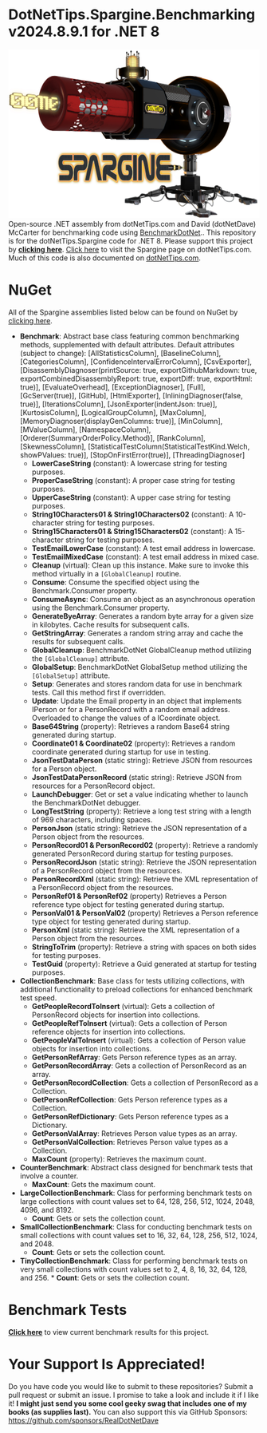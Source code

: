 # DotNetTips.Spargine.Benchmarking v2024.8.9.1 for .NET 8
![](docs/graphics/dotNetTips-Spargine-Logo.jpg)
Open-source .NET assembly from dotNetTips.com and David (dotNetDave) McCarter for benchmarking code using <a href="https://benchmarkdotnet.org/index.html" target="_blank">BenchmarkDotNet</a>.. 
This repository is for the dotNetTips.Spargine code for .NET 8. Please support this project by <a href="https://github.com/sponsors/RealDotNetDave" target="_blank">**clicking here**</a>. 
<a href="https://dotnettips.wordpress.com/spargine/" target="_blank">Click here</a> to visit the Spargine page on dotNetTips.com. Much of this code is also documented on <a href="https://dotnettips.wordpress.com/category/open-source/spargine/" target="_blank">dotNetTips.com</a>.

# NuGet
All of the Spargine assemblies listed below can be found on NuGet by <a href="https://www.nuget.org/profiles/davidmccarter" target="_blank">clicking here</a>.

* **Benchmark**: Abstract base class featuring common benchmarking methods, supplemented with default attributes. Default attributes (subject to change): [AllStatisticsColumn], [BaselineColumn], [CategoriesColumn], [ConfidenceIntervalErrorColumn], [CsvExporter], [DisassemblyDiagnoser(printSource: true, exportGithubMarkdown: true, exportCombinedDisassemblyReport: true, exportDiff: true, exportHtml: true)], [EvaluateOverhead], [ExceptionDiagnoser], [Full], [GcServer(true)], [GitHub], [HtmlExporter], [InliningDiagnoser(false, true)], [IterationsColumn], [JsonExporter(indentJson: true)], [KurtosisColumn], [LogicalGroupColumn], [MaxColumn], [MemoryDiagnoser(displayGenColumns: true)], [MinColumn], [MValueColumn], [NamespaceColumn], [Orderer(SummaryOrderPolicy.Method)], [RankColumn], [SkewnessColumn], [StatisticalTestColumn(StatisticalTestKind.Welch, showPValues: true)], [StopOnFirstError(true)], [ThreadingDiagnoser]
    * **LowerCaseString** (constant): A lowercase string for testing purposes.
    * **ProperCaseString** (constant): A proper case string for testing purposes.
    * **UpperCaseString** (constant): A upper case string for testing purposes.
    * **String10Characters01 & String10Characters02** (constant): A 10-character string for testing purposes.
    * **String15Characters01 & String15Characters02** (constant): A 15-character string for testing purposes.
    * **TestEmailLowerCase** (constant): A  test email address in lowercase.
    * **TestEmailMixedCase** (constant): A test email address in mixed case.
    * **Cleanup** (virtual): Clean up this instance. Make sure to invoke this method virtually in a `[GlobalCleanup]` routine.
    * **Consume**: Consume the specified object using the Benchmark.Consumer property.
    * **ConsumeAsync**: Consume an object as an asynchronous operation using the Benchmark.Consumer property.
    * **GenerateByeArray**: Generates a random byte array for a given size in kilobytes. Cache results for subsequent calls.
    * **GetStringArray**: Generates a random string array and cache the results for subsequent calls.
    * **GlobalCleanup**: BenchmarkDotNet GlobalCleanup method utilizing the `[GlobalCleanup]` attribute.
    * **GlobalSetup**: BenchmarkDotNet GlobalSetup method utilizing the `[GlobalSetup]` attribute.
    * **Setup**: Generates and stores random data for use in benchmark tests. Call this method first if overridden.
    * **Update**: Update the Email property in an object that implements  IPerson or for a PersonRecord with a random email address. Overloaded to change the values of a ICoordinate object.
    * **Base64String** (property): Retrieves a random Base64 string generated during startup.
    * **Coordinate01 & Coordinate02** (property): Retrieves a random coordinate generated during startup for use in testing.
    * **JsonTestDataPerson** (static string): Retrieve JSON from resources for a Person object.
    * **JsonTestDataPersonRecord** (static string): Retrieve JSON from resources for a PersonRecord object.
    * **LaunchDebugger**: Get or set a value indicating whether to launch the BenchmarkDotNet debugger.
    * **LongTestString** (property): Retrieve a long test string with a length of 969 characters, including spaces.
    * **PersonJson** (static string): Retrieve the JSON representation of a Person object from the resources.
    * **PersonRecord01 & PersonRecord02** (property): Retrieve a randomly generated PersonRecord during startup for testing purposes.
    * **PersonRecordJson** (static string): Retrieve the JSON representation of a PersonRecord object from the resources.
    * **PersonRecordXml** (static string): Retrieve the XML representation of a PersonRecord object from the resources.
    * **PersonRef01 & PersonRef02** (property) Retrieves a Person reference type object for testing generated during startup.
    * **PersonVal01 & PersonVal02** (property) Retrieves a Person reference type object for testing generated during startup.
    * **PersonXml** (static string): Retrieve the XML representation of a Person object from the resources.
    * **StringToTrim** (property): Retrieve a string with spaces on both sides for testing purposes.
    * **TestGuid** (property): Retrieve a Guid generated at startup for testing purposes.
* **CollectionBenchmark**: Base class for tests utilizing collections, with additional functionality to preload collections for enhanced benchmark test speed.
    * **GetPeopleRecordToInsert** (virtual): Gets a collection of PersonRecord objects for insertion into collections.
    * **GetPeopleRefToInsert** (virtual): Gets a collection of Person reference objects for insertion into collections.
    * **GetPeopleValToInsert** (virtual): Gets a collection of Person value objects for insertion into collections.
    * **GetPersonRefArray**: Gets Person reference types as an array.
    * **GetPersonRecordArray**: Gets a collection of PersonRecord as an array.
    * **GetPersonRecordCollection**: Gets a collection of PersonRecord as a Collection.
    * **GetPersonRefCollection**: Gets Person reference types as a Collection.
    * **GetPersonRefDictionary**: Gets Person reference types as a Dictionary.
    * **GetPersonValArray**: Retrieves Person value types as an array.
    * **GetPersonValCollection**: Retrieves Person value types as a Collection.
    * **MaxCount** (property): Retrieves the maximum count.
* **CounterBenchmark**: Abstract class designed for benchmark tests that involve a counter.
    * **MaxCount**: Gets the maximum count.
* **LargeCollectionBenchmark**: Class for performing benchmark tests on large collections with count values set to 64, 128, 256, 512, 1024, 2048, 4096, and 8192.
    * **Count**: Gets or sets the collection count.
* **SmallCollectionBenchmark**: Class for conducting benchmark tests on small collections with count values set to 16, 32, 64, 128, 256, 512, 1024, and 2048.
    * **Count**: Gets or sets the collection count.
* **TinyCollectionBenchmark**: Class for performing benchmark tests on very small collections with count values set to 2, 4, 8, 16, 32, 64, 128, and 256.
         * **Count**: Gets or sets the collection count.
# Benchmark Tests
**<a href="https://github.com/RealDotNetDave/dotNetTips.Spargine.8/tree/master/docs/Benchmark%20Results" target="_blank">Click here</a>** to view current benchmark results for this project.
# Your Support Is Appreciated!
Do you have code you would like to submit to these repositories? Submit a pull request or submit an issue. I promise to take a look and include it if I like it! **I might just send you some cool geeky swag that includes one of my books (as supplies last).** You can also support this via GitHub Sponsors: <a href="https://github.com/sponsors/RealDotNetDave" target="_blank">https://github.com/sponsors/RealDotNetDave</a>
